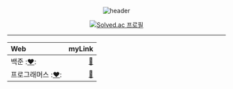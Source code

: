 <div align=center>

![header](https://capsule-render.vercel.app/api?type=waving&color=auto&height=150&section=header&text=ALGORITHM%20🌱&fontSize=40&fontColor=392f31)  

[![Solved.ac 프로필](http://mazassumnida.wtf/api/v2/generate_badge?boj=rlaxogus505)](https://solved.ac/rlaxogus505/)

<hr>

| Web | myLink                          |
| :-- | --------------------------: |
| 백준           :[❤️](https://www.acmicpc.net/): | [🤍](./Baekjoon) |
| 프로그래머스   :[❤️](https://programmers.co.kr/): | [🤍](./Programmers) |
  
</div>